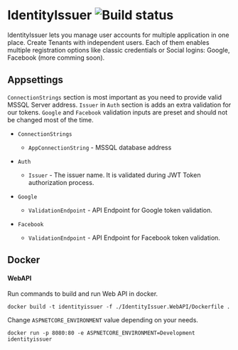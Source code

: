 # IdentityIssuer ![Build status](https://travis-ci.com/Saaka/IdentityIssuer.svg?branch=master)

IdentityIssuer lets you manage user accounts for multiple application in one place.
Create Tenants with independent users. Each of them enables multiple registration options like classic credentials or Social logins: Google, Facebook (more comming soon).

## Appsettings

`ConnectionStrings` section is most important as you need to provide valid MSSQL Server address.
`Issuer` in `Auth` section is adds an extra validation for our tokens. 
`Google` and `Facebook` validation inputs are preset and should not be changed most of the time.

* `ConnectionStrings`
    * `AppConnectionString` - MSSQL database address
    
* `Auth`
    * `Issuer` - The issuer name. It is validated during JWT Token authorization process.

* `Google`
    * `ValidationEndpoint` - API Endpoint for Google token validation. 

* `Facebook`
    * `ValidationEndpoint` - API Endpoint for Facebook token validation. 
    
## Docker 
#### WebAPI
Run commands to build and run Web API in docker.

`docker build -t identityissuer -f ./IdentityIssuer.WebAPI/Dockerfile .`

Change `ASPNETCORE_ENVIRONMENT` value depending on your needs.

`docker run -p 8080:80 -e ASPNETCORE_ENVIRONMENT=Development identityissuer`